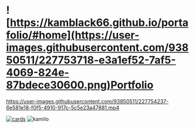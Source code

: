 # ![https://kamblack66.github.io/portafolio/#home](https://user-images.githubusercontent.com/93850511/227753718-e3a1ef52-7af5-4069-824e-87bdece30600.png)Portfolio

https://user-images.githubusercontent.com/93850511/227754237-6e581e18-f0f5-4910-917c-5c5e23a47881.mp4

[![cards](https://user-images.githubusercontent.com/93850511/224516006-1033a01f-1b26-4c66-b5f7-82e9faeb8199.png)](https://kamblack66.github.io/portafolio/)
![kamilo](https://user-images.githubusercontent.com/93850511/225447360-625a7de8-f22a-41e8-ae5c-f6768c5ec097.svg)
